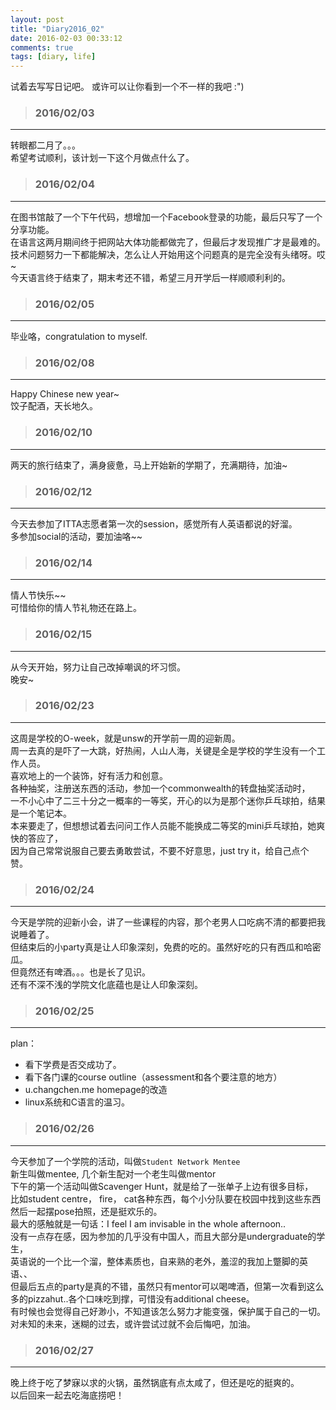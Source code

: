 ```yaml
---
layout: post
title: "Diary2016_02"
date: 2016-02-03 00:33:12
comments: true
tags: [diary, life]
---
```


试着去写写日记吧。 或许可以让你看到一个不一样的我吧 :")  

<!--more-->
   


>### 2016/02/03 ###
----------
转眼都二月了。。。    
希望考试顺利，该计划一下这个月做点什么了。    
<img  style="max-height:530px" class="lazy" data-original="/images/blog/160203_diary/moka.JPG">
 

>### 2016/02/04 ###
----------
在图书馆敲了一个下午代码，想增加一个Facebook登录的功能，最后只写了一个分享功能。     
在语言这两月期间终于把网站大体功能都做完了，但最后才发现推广才是最难的。    
技术问题努力一下都能解决，怎么让人开始用这个问题真的是完全没有头绪呀。哎~     
<img style="max-height:430px" class="lazy" data-original="/images/blog/160203_diary/library.JPG">    
今天语言终于结束了，期末考还不错，希望三月开学后一样顺顺利利的。    
<img style="max-height:530px" class="lazy" data-original="/images/blog/160203_diary/score.PNG">
 

>### 2016/02/05 ###
----------
毕业咯，congratulation to myself.   
<img  style="max-height:530px" class="lazy" data-original="/images/blog/160203_diary/congratulation.JPG">
 

>### 2016/02/08 ###
----------
Happy Chinese new year~    
饺子配酒，天长地久。    
<img  style="max-height:530px" class="lazy" data-original="/images/blog/160203_diary/dumpling.JPG">   
<img  style="max-height:530px" class="lazy" data-original="/images/blog/160203_diary/vb_beer.JPG">
 

>### 2016/02/10 ###
----------
两天的旅行结束了，满身疲惫，马上开始新的学期了，充满期待，加油~    
<img  style="max-height:430px" class="lazy" data-original="/images/blog/160203_diary/cc_beach.JPG">
 

>### 2016/02/12 ###
----------
今天去参加了ITTA志愿者第一次的session，感觉所有人英语都说的好溜。    
多参加social的活动，要加油咯~~    
<img style="max-height:530px" class="lazy" data-original="/images/blog/160203_diary/icecream.JPG">
 

>### 2016/02/14 ###
----------
情人节快乐~~    
可惜给你的情人节礼物还在路上。    
 

>### 2016/02/15 ###
----------
从今天开始，努力让自己改掉嘲讽的坏习惯。    
晚安~    
 

>### 2016/02/23 ###
----------
这周是学校的O-week，就是unsw的开学前一周的迎新周。   
周一去真的是吓了一大跳，好热闹，人山人海，关键是全是学校的学生没有一个工作人员。      
<img style="max-height:530px" class="lazy" data-original="/images/blog/160203_diary/oweek.JPG">   
喜欢地上的一个装饰，好有活力和创意。         
<img style="max-height:530px" class="lazy" data-original="/images/blog/160203_diary/stage.JPG">   
各种抽奖，注册送东西的活动，参加一个commonwealth的转盘抽奖活动时，    
一不小心中了二三十分之一概率的一等奖，开心的以为是那个迷你乒乓球拍，结果是一个笔记本。    
本来要走了，但想想试着去问问工作人员能不能换成二等奖的mini乒乓球拍，她爽快的答应了，   
因为自己常常说服自己要去勇敢尝试，不要不好意思，just try it，给自己点个赞。    
<img style="max-height:530px" class="lazy" data-original="/images/blog/160203_diary/minibat.JPG">   
 

>### 2016/02/24 ###
----------
今天是学院的迎新小会，讲了一些课程的内容，那个老男人口吃病不清的都要把我说睡着了。    
但结束后的小party真是让人印象深刻，免费的吃的。虽然好吃的只有西瓜和哈密瓜。     
但竟然还有啤酒。。。也是长了见识。        
<img style="max-height:530px" class="lazy" data-original="/images/blog/160203_diary/beer.JPG">    
还有不深不浅的学院文化底蕴也是让人印象深刻。       
<img style="max-height:430px" class="lazy" data-original="/images/blog/160203_diary/cups.JPG">   
 

>### 2016/02/25 ###
----------
plan：   
- 看下学费是否交成功了。    
- 看下各门课的course outline（assessment和各个要注意的地方）    
- u.changchen.me homepage的改造    
- linux系统和C语言的温习。    
 

>### 2016/02/26 ###
----------
今天参加了一个学院的活动，叫做`Student Network Mentee`   
新生叫做mentee, 几个新生配对一个老生叫做mentor    
下午的第一个活动叫做Scavenger Hunt，就是给了一张单子上边有很多目标，     
比如student centre， fire， cat各种东西，每个小分队要在校园中找到这些东西然后一起摆pose拍照，还是挺欢乐的。   
最大的感触就是一句话：I feel I am invisable in the whole afternoon..    
没有一点存在感，因为参加的几乎没有中国人，而且大部分是undergraduate的学生，   
英语说的一个比一个溜，整体素质也，自来熟的老外，羞涩的我加上蹩脚的英语、、    
但最后五点的party是真的不错，虽然只有mentor可以喝啤酒，但第一次看到这么多的pizzahut..各个口味吃到撑，可惜没有additional cheese。   
<img style="max-height:530px" class="lazy" data-original="/images/blog/160203_diary/pizzahut.JPG">   
有时候也会觉得自己好渺小，不知道该怎么努力才能变强，保护属于自己的一切。   
对未知的未来，迷糊的过去，或许尝试过就不会后悔吧，加油。
 

>### 2016/02/27 ###
----------
晚上终于吃了梦寐以求的火锅，虽然锅底有点太咸了，但还是吃的挺爽的。    
以后回来一起去吃海底捞吧！   
<img style="max-height:430px" class="lazy" data-original="/images/blog/160203_diary/hotpot.JPG">          
 



